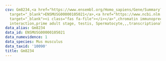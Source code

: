 ```yaml
---
csv: Gm8234,<a href="https://www.ensembl.org/Homo_sapiens/Gene/Summary?db=core;g=ENSMUSG00000105021"
  target="_blank">ENSMUSG00000105021</a>,<a href="https://www.ncbi.nlm.nih.gov/pubmed/25450459"
  target="_blank"><i class="fas fa-file"></i></a>",chromatin immunoprecipitation assay,direct
  interaction,prime adult stage, testis, Spermatocyte,,,transcriptional regulation,
data_alias: Gm8234
data_id: ENSMUSG00000105021
data_numevidence: 1
data_species: Mus musculus
data_taxid: '10090'
title: Gm8234
---
```

